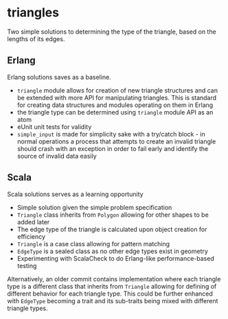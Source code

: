 # triangles

Two simple solutions to determining the type of the triangle, based on the lengths of its edges.

## Erlang 

Erlang solutions saves as a baseline.
* `triangle` module allows for creation of new triangle structures and can be extended with more API for manipulating triangles. This is standard for creating data structures and modules operating on them in Erlang
* the triangle type can be determined using `triangle` module API as an atom
* eUnit unit tests for validity
* `simple_input` is made for simplicity sake with a try/catch block - in normal operations a process that attempts to create an invalid triangle should crash with an exception in order to fail early and identify the source of invalid data easily

## Scala

Scala solutions serves as a learning opportunity
* Simple solution given the simple problem specification
* `Triangle` class inherits from `Polygon` allowing for other shapes to be added later
* The edge type of the triangle is calculated upon object creation for efficiency
* `Triangle` is a case class allowing for pattern matching
* `EdgeType` is a sealed class as no other edge types exist in geometry
* Experimenting with ScalaCheck to do Erlang-like performance-based testing

Alternatively, an older commit contains implementation where each triangle type is a different class that inherits from `Triangle` allowing for defining of different behavior for each triangle type. This could be further enhanced with `EdgeType` becoming a trait and its sub-traits being mixed with different triangle types.


